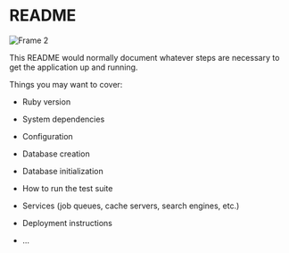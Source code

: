 # README

![Frame 2](http://4.bp.blogspot.com/_1OtpoORxJIM/TUhJEOe9eWI/AAAAAAAADIY/yPGvKCFf4x0/s1600/I%2Bthink%2BI%2Bcan_train.jpg)

This README would normally document whatever steps are necessary to get the
application up and running.

Things you may want to cover:

* Ruby version

* System dependencies

* Configuration

* Database creation

* Database initialization

* How to run the test suite

* Services (job queues, cache servers, search engines, etc.)

* Deployment instructions

* ...
